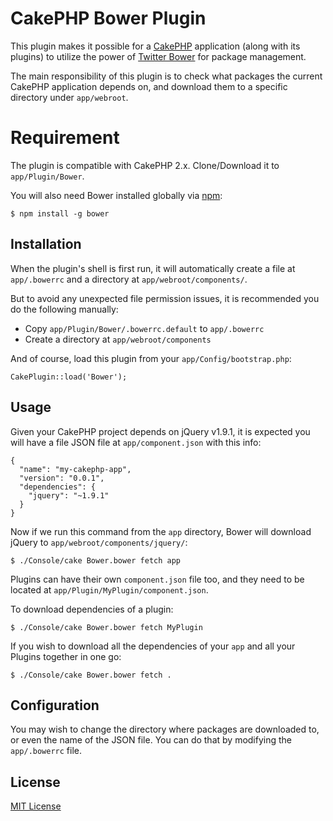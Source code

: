 # CakePHP Bower Plugin

This plugin makes it possible for a [CakePHP](http://cakephp.org) application (along with its plugins) to utilize the power of [Twitter Bower](http://twitter.github.com/bower/) for package management.

The main responsibility of this plugin is to check what packages the current CakePHP application depends on, and download them to a specific directory under `app/webroot`.

# Requirement

The plugin is compatible with CakePHP 2.x. Clone/Download it to `app/Plugin/Bower`.

You will also need Bower installed globally via [npm](https://npmjs.org/package/bower):

    $ npm install -g bower

## Installation

When the plugin's shell is first run, it will automatically create a file at `app/.bowerrc` and a directory at `app/webroot/components/`. 

But to avoid any unexpected file permission issues, it is recommended you do the following manually:

* Copy `app/Plugin/Bower/.bowerrc.default` to `app/.bowerrc`
* Create a directory at `app/webroot/components`

And of course, load this plugin from your `app/Config/bootstrap.php`:

    CakePlugin::load('Bower');

## Usage

Given your CakePHP project depends on jQuery v1.9.1, it is expected you will have a file JSON file at `app/component.json` with this info:

    {
      "name": "my-cakephp-app",
      "version": "0.0.1",
      "dependencies": {
        "jquery": "~1.9.1"
      }
    }

Now if we run this command from the `app` directory, Bower will download jQuery to `app/webroot/components/jquery/`:

    $ ./Console/cake Bower.bower fetch app

Plugins can have their own `component.json` file too, and they need to be located at `app/Plugin/MyPlugin/component.json`.

To download dependencies of a plugin:

    $ ./Console/cake Bower.bower fetch MyPlugin

If you wish to download all the dependencies of your `app` and all your Plugins together in one go:

    $ ./Console/cake Bower.bower fetch .

## Configuration

You may wish to change the directory where packages are downloaded to, or even the name of the JSON file. You can do that by modifying the `app/.bowerrc` file.

## License

[MIT License](https://github.com/fahad19/cakephp-bower/blob/master/LICENSE.txt)